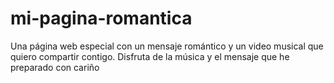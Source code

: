 # mi-pagina-romantica
Una página web especial con un mensaje romántico y un video musical que quiero compartir contigo. Disfruta de la música y el mensaje que he preparado con cariño
